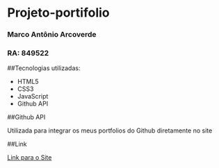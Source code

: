 # Projeto-portifolio

### Marco Antônio Arcoverde
### RA: 849522

##Tecnologias utilizadas:

- HTML5
- CSS3
- JavaScript
- Github API

##Github API

Utilizada para integrar os meus portfolios do Github diretamente no site

##Link

[Link para o Site](https://projeto-portfolio-sand.vercel.app/)

